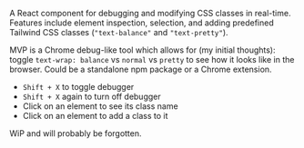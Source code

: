 A React component for debugging and modifying CSS classes in real-time. Features include element inspection, selection, and adding predefined Tailwind CSS classes (`"text-balance"` and `"text-pretty"`).

MVP is a Chrome debug-like tool which allows for (my initial thoughts): toggle `text-wrap: balance` vs `normal` vs `pretty` to see how it looks like in the browser. Could be a standalone npm package or a Chrome extension.

- `Shift + X` to toggle debugger
- `Shift + X` again to turn off debugger
- Click on an element to see its class name
- Click on an element to add a class to it

WiP and will probably be forgotten.
